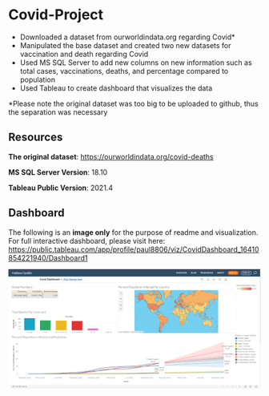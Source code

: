 # Covid-Project
- Downloaded a dataset from ourworldindata.org regarding Covid*
- Manipulated the base dataset and created two new datasets for vaccination and death regarding Covid
- Used MS SQL Server to add new columns on new information such as total cases, vaccinations, deaths, and percentage compared to population
- Used Tableau to create dashboard that visualizes the data

*Please note the original dataset was too big to be uploaded to github, thus the separation was necessary

## Resources

**The original dataset**: https://ourworldindata.org/covid-deaths

**MS SQL Server Version**: 18.10

**Tableau Public Version**: 2021.4

## Dashboard

The following is an **image only** for the purpose of readme and visualization. For full interactive dashboard, please visit here: https://public.tableau.com/app/profile/paul8806/viz/CovidDashboard_16410854221940/Dashboard1

![github-small](https://github.com/SNamStar/Covid-Project/blob/main/tableau%20image.PNG)
